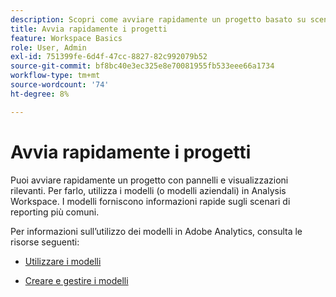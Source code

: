 ```yaml
---
description: Scopri come avviare rapidamente un progetto basato su scenari di reporting comuni utilizzando i modelli in Analysis Workspace.
title: Avvia rapidamente i progetti
feature: Workspace Basics
role: User, Admin
exl-id: 751399fe-6d4f-47cc-8827-82c992079b52
source-git-commit: bf8bc40e3ec325e8e70081955fb533eee66a1734
workflow-type: tm+mt
source-wordcount: '74'
ht-degree: 8%

---
```


# Avvia rapidamente i progetti

Puoi avviare rapidamente un progetto con pannelli e visualizzazioni rilevanti. Per farlo, utilizza i modelli (o modelli aziendali) in Analysis Workspace. I modelli forniscono informazioni rapide sugli scenari di reporting più comuni.

Per informazioni sull’utilizzo dei modelli in Adobe Analytics, consulta le risorse seguenti:

* [Utilizzare i modelli](/help/analyze/analysis-workspace/templates/use-templates.md)

* [Creare e gestire i modelli](/help/analyze/analysis-workspace/templates/create-templates.md)

